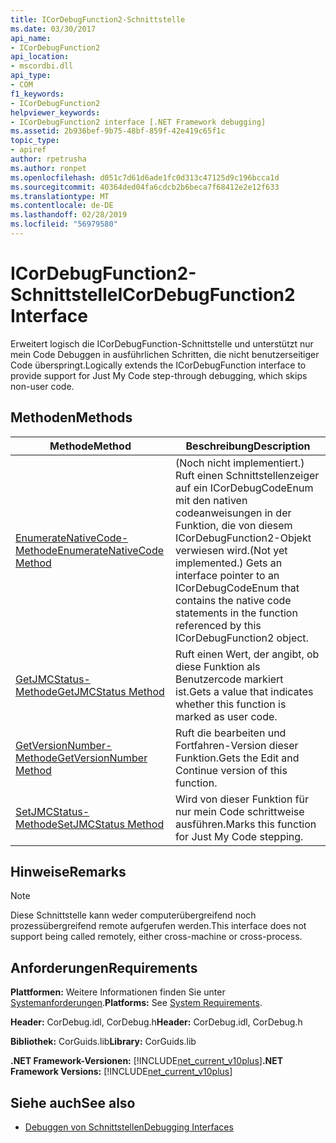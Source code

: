 ```yaml
---
title: ICorDebugFunction2-Schnittstelle
ms.date: 03/30/2017
api_name:
- ICorDebugFunction2
api_location:
- mscordbi.dll
api_type:
- COM
f1_keywords:
- ICorDebugFunction2
helpviewer_keywords:
- ICorDebugFunction2 interface [.NET Framework debugging]
ms.assetid: 2b936bef-9b75-48bf-859f-42e419c65f1c
topic_type:
- apiref
author: rpetrusha
ms.author: ronpet
ms.openlocfilehash: d051c7d61d6ade1fc0d313c47125d9c196bcca1d
ms.sourcegitcommit: 40364ded04fa6cdcb2b6beca7f68412e2e12f633
ms.translationtype: MT
ms.contentlocale: de-DE
ms.lasthandoff: 02/28/2019
ms.locfileid: "56979580"
---
```

# <a name="icordebugfunction2-interface"></a><span data-ttu-id="3a5ff-102">ICorDebugFunction2-Schnittstelle</span><span class="sxs-lookup"><span data-stu-id="3a5ff-102">ICorDebugFunction2 Interface</span></span>

<span data-ttu-id="3a5ff-103">Erweitert logisch die ICorDebugFunction-Schnittstelle und unterstützt nur mein Code Debuggen in ausführlichen Schritten, die nicht benutzerseitiger Code überspringt.</span><span class="sxs-lookup"><span data-stu-id="3a5ff-103">Logically extends the ICorDebugFunction interface to provide support for Just My Code step-through debugging, which skips non-user code.</span></span>  
  
## <a name="methods"></a><span data-ttu-id="3a5ff-104">Methoden</span><span class="sxs-lookup"><span data-stu-id="3a5ff-104">Methods</span></span>  
  
|<span data-ttu-id="3a5ff-105">Methode</span><span class="sxs-lookup"><span data-stu-id="3a5ff-105">Method</span></span>|<span data-ttu-id="3a5ff-106">Beschreibung</span><span class="sxs-lookup"><span data-stu-id="3a5ff-106">Description</span></span>|  
|------------|-----------------|  
|[<span data-ttu-id="3a5ff-107">EnumerateNativeCode-Methode</span><span class="sxs-lookup"><span data-stu-id="3a5ff-107">EnumerateNativeCode Method</span></span>](../../../../docs/framework/unmanaged-api/debugging/icordebugfunction2-enumeratenativecode-method.md)|<span data-ttu-id="3a5ff-108">(Noch nicht implementiert.) Ruft einen Schnittstellenzeiger auf ein ICorDebugCodeEnum mit den nativen codeanweisungen in der Funktion, die von diesem ICorDebugFunction2-Objekt verwiesen wird.</span><span class="sxs-lookup"><span data-stu-id="3a5ff-108">(Not yet implemented.) Gets an interface pointer to an ICorDebugCodeEnum that contains the native code statements in the function referenced by this ICorDebugFunction2 object.</span></span>|  
|[<span data-ttu-id="3a5ff-109">GetJMCStatus-Methode</span><span class="sxs-lookup"><span data-stu-id="3a5ff-109">GetJMCStatus Method</span></span>](../../../../docs/framework/unmanaged-api/debugging/icordebugfunction2-getjmcstatus-method.md)|<span data-ttu-id="3a5ff-110">Ruft einen Wert, der angibt, ob diese Funktion als Benutzercode markiert ist.</span><span class="sxs-lookup"><span data-stu-id="3a5ff-110">Gets a value that indicates whether this function is marked as user code.</span></span>|  
|[<span data-ttu-id="3a5ff-111">GetVersionNumber-Methode</span><span class="sxs-lookup"><span data-stu-id="3a5ff-111">GetVersionNumber Method</span></span>](../../../../docs/framework/unmanaged-api/debugging/icordebugfunction2-getversionnumber-method.md)|<span data-ttu-id="3a5ff-112">Ruft die bearbeiten und Fortfahren-Version dieser Funktion.</span><span class="sxs-lookup"><span data-stu-id="3a5ff-112">Gets the Edit and Continue version of this function.</span></span>|  
|[<span data-ttu-id="3a5ff-113">SetJMCStatus-Methode</span><span class="sxs-lookup"><span data-stu-id="3a5ff-113">SetJMCStatus Method</span></span>](../../../../docs/framework/unmanaged-api/debugging/icordebugfunction2-setjmcstatus-method.md)|<span data-ttu-id="3a5ff-114">Wird von dieser Funktion für nur mein Code schrittweise ausführen.</span><span class="sxs-lookup"><span data-stu-id="3a5ff-114">Marks this function for Just My Code stepping.</span></span>|  
  
## <a name="remarks"></a><span data-ttu-id="3a5ff-115">Hinweise</span><span class="sxs-lookup"><span data-stu-id="3a5ff-115">Remarks</span></span>  
  
> [!NOTE]
>  <span data-ttu-id="3a5ff-116">Diese Schnittstelle kann weder computerübergreifend noch prozessübergreifend remote aufgerufen werden.</span><span class="sxs-lookup"><span data-stu-id="3a5ff-116">This interface does not support being called remotely, either cross-machine or cross-process.</span></span>  
  
## <a name="requirements"></a><span data-ttu-id="3a5ff-117">Anforderungen</span><span class="sxs-lookup"><span data-stu-id="3a5ff-117">Requirements</span></span>  
 <span data-ttu-id="3a5ff-118">**Plattformen:** Weitere Informationen finden Sie unter [Systemanforderungen](../../../../docs/framework/get-started/system-requirements.md).</span><span class="sxs-lookup"><span data-stu-id="3a5ff-118">**Platforms:** See [System Requirements](../../../../docs/framework/get-started/system-requirements.md).</span></span>  
  
 <span data-ttu-id="3a5ff-119">**Header:** CorDebug.idl, CorDebug.h</span><span class="sxs-lookup"><span data-stu-id="3a5ff-119">**Header:** CorDebug.idl, CorDebug.h</span></span>  
  
 <span data-ttu-id="3a5ff-120">**Bibliothek:** CorGuids.lib</span><span class="sxs-lookup"><span data-stu-id="3a5ff-120">**Library:** CorGuids.lib</span></span>  
  
 <span data-ttu-id="3a5ff-121">**.NET Framework-Versionen:** [!INCLUDE[net_current_v10plus](../../../../includes/net-current-v10plus-md.md)]</span><span class="sxs-lookup"><span data-stu-id="3a5ff-121">**.NET Framework Versions:** [!INCLUDE[net_current_v10plus](../../../../includes/net-current-v10plus-md.md)]</span></span>  
  
## <a name="see-also"></a><span data-ttu-id="3a5ff-122">Siehe auch</span><span class="sxs-lookup"><span data-stu-id="3a5ff-122">See also</span></span>
- [<span data-ttu-id="3a5ff-123">Debuggen von Schnittstellen</span><span class="sxs-lookup"><span data-stu-id="3a5ff-123">Debugging Interfaces</span></span>](../../../../docs/framework/unmanaged-api/debugging/debugging-interfaces.md)
